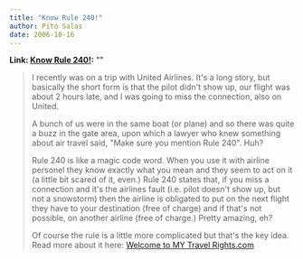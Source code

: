 ```yaml
---
title: "Know Rule 240!"
author: Pito Salas
date: 2006-10-16
---
```


**Link: [Know Rule 240!](None):** ""


>
> I recently was on a trip with United Airlines. It's a long story, but
> basically the short form is that the pilot didn't show up, our flight was
> about 2 hours late, and I was going to miss the connection, also on United.
>
> A bunch of us were in the same boat (or plane) and so there was quite a buzz
> in the gate area, upon which a lawyer who knew something about air travel
> said, "Make sure you mention Rule 240". Huh?
>
> Rule 240 is like a magic code word. When you use it with airline personel
> they know exactly what you mean and they seem to act on it (a little bit
> scared of it, even.) Rule 240 states that, if you miss a connection and it's
> the airlines fault (i.e. pilot doesn't show up, but not a snowstorm) then
> the airline is obligated to put on the next flight they have to your
> destination (free of charge) and if that's not possible, on another airline
> (free of charge.) Pretty amazing, eh?
>
> Of course the rule is a little more complicated but that's the key idea.
> Read more about it here: [Welcome to MY Travel
> Rights.com](<http://www.mytravelrights.com/travellaw.cfm?ai=3> "Welcome to
> MY Travel Rights.com")


